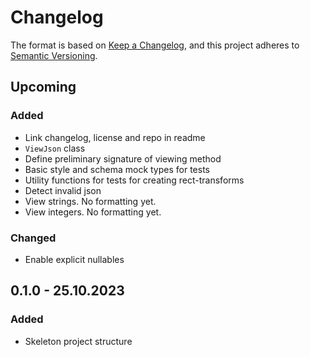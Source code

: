 ﻿# Changelog

The format is based on [Keep a Changelog](https://keepachangelog.com/en/1.0.0/),
and this project adheres
to [Semantic Versioning](https://semver.org/spec/v2.0.0.html).

## Upcoming

### Added

- Link changelog, license and repo in readme
- `ViewJson` class
- Define preliminary signature of viewing method
- Basic style and schema mock types for tests
- Utility functions for tests for creating rect-transforms
- Detect invalid json
- View strings. No formatting yet.
- View integers. No formatting yet.

### Changed

- Enable explicit nullables

## 0.1.0 - 25.10.2023

### Added

- Skeleton project structure